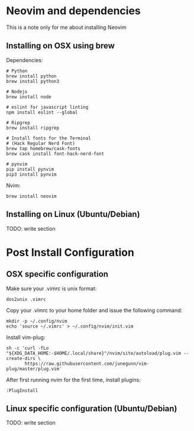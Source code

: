 # Neovim and dependencies

This is a note only for me about installing Neovim

## Installing on OSX using brew

Dependencies:
```
# Python
brew install python
brew install python3

# Nodejs
brew install node

# eslint for javascript linting
npm install eslint --global

# Ripgrep
brew install ripgrep

# Install fonts for the Terminal
# (Hack Regular Nerd Font)
brew tap homebrew/cask-fonts
brew cask install font-hack-nerd-font

# pynvim
pip install pynvim
pip3 install pynvim
```

Nvim:
```
brew install neovim
```

## Installing on Linux (Ubuntu/Debian)

TODO: write section

# Post Install Configuration

## OSX specific configuration

Make sure your .vimrc is unix format:
```
dos2unix .vimrc
```

Copy your .vimrc to your home folder and issue the following command:
```
mkdir -p ~/.config/nvim
echo 'source ~/.vimrc' > ~/.config/nvim/init.vim
```

Install vim-plug:
```
sh -c 'curl -fLo "${XDG_DATA_HOME:-$HOME/.local/share}"/nvim/site/autoload/plug.vim --create-dirs \
       https://raw.githubusercontent.com/junegunn/vim-plug/master/plug.vim'
```

After first running nvim for the first time, install plugins:
```
:PlugInstall
```

## Linux specific configuration (Ubuntu/Debian)

TODO: write section
